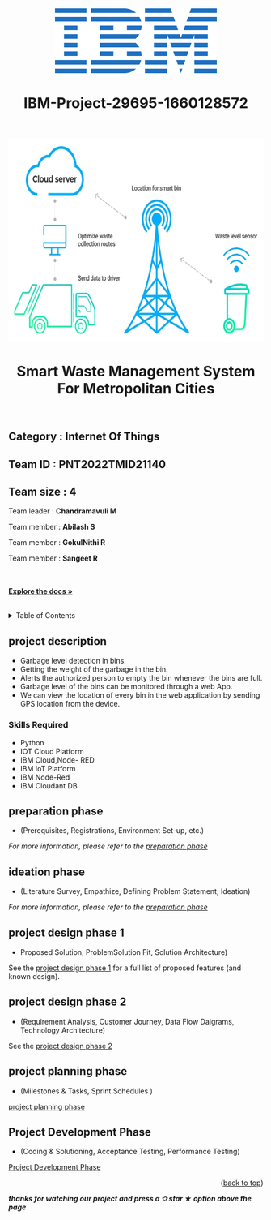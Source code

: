  
<a name="readme-top"></a>
<!--
*** Thanks for checking out the Best-README-Template. If you have a suggestion
*** that would make this better, please fork the repo and create a pull request
*** or simply open an issue with the t  arhhdhgggggvhag "enhancement".
*** Don't forget to give the project a star!
*** Thanks again! Now go create something AMAZING! :D
-->



<!-- PROJECT SHIELDS -->
<!--
*** I'm using markdown "reference style" links for readability.
*** Reference links are enclosed in brackets [ ] instead of parentheses ( ).
*** See the bottom of this document for the declaration of the reference variables
*** for contributors-url, forks-url, etc. This is an optional, concise syntax you may use.
*** https://www.markdownguide.org/basic-syntax/#reference-style-links
-->




<!-- PROJECT LOGO -->
<br />
<br />
<div align="center">
<img src="https://github.com/Arunprasath2002/Smart-Waste-Management-System-For-Metropolitan-Cities/blob/main/IBM_logo.svg.png" alt="Logo" width="320" height="128" style="max-width: 100%;">
  </a>


   <h1 align="center">IBM-Project-29695-1660128572</h1>
  
  <br />
<br />
<div align="center">
<img src="https://github.com/Arunprasath2002/Smart-Waste-Management-System-For-Metropolitan-Cities/blob/main/smart%20waste%20management%20for%20metropolitan%20cities.jpg" alt="Logo" width="700" height="400" style="max-width: 100%;">
  </a>
 

  <p align="center">
    <h1>Smart Waste Management System For Metropolitan Cities</h1>
    <div align="left">
     <br />
     <div align="left">
   <h2>Category : <strong>Internet Of Things</strong> </h2>
  <h2>Team ID : <strong>PNT2022TMID21140</strong></h2>
  <h2>Team size : <strong>4</strong></h2>
      <p>Team leader : <strong>Chandramavuli M</strong></p>
      <p>Team member : <strong>Abilash S</strong></p>
      <p>Team member : <strong>GokulNithi R</strong></p>
      <p>Team member : <strong>Sangeet R</strong></p>
   <br />
    <br />
     <a href="https://github.com/IBM-EPBL/IBM-Project-29695-1660128572"><strong>Explore the docs »</strong></a>
    <br />
    <br />
   
  </p>
</div>



<!-- TABLE OF CONTENTS -->
<details>
  <summary>Table of Contents</summary>
  <ol>
    <li>
      <a href="#Project Description:">Project Description:t</a>
      <ul>
        <li><a href="#Skills Required:">Skills Required:</a></li>
      </ul>
    </li>
    <li>
      <a href="#preparation phase">preparation phase</a>
      </li>
     <li><a href="#ideation phase">Ideation Phase</a></li>
    <li><a href="#project design phase 1">Project Design Phase 1</a></li>
    <li><a href="#project design phase 2">Project Design Phase 2</a></li>
    <li><a href="#project planning phase">Project Planning Phase</a></li>
    <li><a href="#project development phase">Project Development Phase</a></li>
   </ol>
</details>



<!-- ABOUT THE PROJECT -->
## project description



* Garbage level detection in bins.
* Getting the weight of the garbage in the bin. 
* Alerts the authorized person to empty the bin whenever the bins are full.
* Garbage level of the bins can be monitored through a web App.
* We can view the location of every bin in the web application by sending GPS location from the device.







### Skills Required

* Python
* IOT Cloud Platform 
* IBM Cloud,Node- RED
* IBM IoT Platform
* IBM Node-Red
* IBM Cloudant DB





<!-- GETTING STARTED -->
## preparation phase

* (Prerequisites, Registrations,
Environment Set-up, etc.)

_For more information, please refer to the [preparation phase](https://github.com/IBM-EPBL/IBM-Project-29695-1660128572/tree/main/Ideation_Phase)_



<!-- USAGE EXAMPLES -->
## ideation phase

* (Literature
Survey, Empathize, Defining
Problem Statement, Ideation)

_For more information, please refer to the [preparation phase](https://github.com/IBM-EPBL/IBM-Project-29695-1660128572/tree/main/Ideation_Phase)_




<!-- ROADMAP -->
## project design phase 1

* Proposed Solution, ProblemSolution Fit, Solution Architecture)

See the [project design phase 1](https://github.com/IBM-EPBL/IBM-Project-29695-1660128572/tree/main/Project%20Design%20Phase%20-%20I) for a full list of proposed features (and known design).





<!-- CONTRIBUTING -->
## project design phase 2

* (Requirement Analysis, Customer
Journey, Data Flow Daigrams,
Technology Architecture)

See the [project design phase 2](https://github.com/IBM-EPBL/IBM-Project-29695-1660128572/tree/main/Project%20Design%20Phase%20-%20II)





<!-- LICENSE -->
## project planning phase

* (Milestones & Tasks, Sprint
Schedules )

[project planning phase](https://github.com/IBM-EPBL/IBM-Project-29695-1660128572/tree/main/Project%20Planning%20Phase)









<!-- ACKNOWLEDGMENTS -->
## Project Development Phase

* (Coding & Solutioning, Acceptance
Testing, Performance Testing)

[Project Development Phase](https://github.com/IBM-EPBL/IBM-Project-29695-1660128572/tree/main/Project%20Development%20Phase)


<p align="right">(<a href="#readme-top">back to top</a>)</p>


<em><strong>thanks for watching our project and press a ✩ star ★ option above the page</strong></em>
